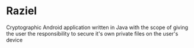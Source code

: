 # Raziel
Cryptographic Android application written in Java with the scope of giving the user the responsibility to secure it's own private files on the user's device
